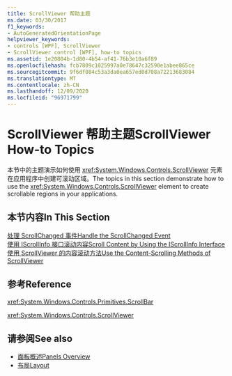 ```yaml
---
title: ScrollViewer 帮助主题
ms.date: 03/30/2017
f1_keywords:
- AutoGeneratedOrientationPage
helpviewer_keywords:
- controls [WPF], ScrollViewer
- ScrollViewer control [WPF], how-to topics
ms.assetid: 1e20804b-1d80-4b54-af41-76b3e10a6f89
ms.openlocfilehash: fcb7809c1025997a0e78647c32590e1abee865ce
ms.sourcegitcommit: 9f6df084c53a3da0ea657ed0d708a72213683084
ms.translationtype: MT
ms.contentlocale: zh-CN
ms.lasthandoff: 12/09/2020
ms.locfileid: "96971799"
---
```

# <a name="scrollviewer-how-to-topics"></a><span data-ttu-id="81026-102">ScrollViewer 帮助主题</span><span class="sxs-lookup"><span data-stu-id="81026-102">ScrollViewer How-to Topics</span></span>
<span data-ttu-id="81026-103">本节中的主题演示如何使用 <xref:System.Windows.Controls.ScrollViewer> 元素在应用程序中创建可滚动区域。</span><span class="sxs-lookup"><span data-stu-id="81026-103">The topics in this section demonstrate how to use the <xref:System.Windows.Controls.ScrollViewer> element to create scrollable regions in your applications.</span></span>  
  
## <a name="in-this-section"></a><span data-ttu-id="81026-104">本节内容</span><span class="sxs-lookup"><span data-stu-id="81026-104">In This Section</span></span>  
 [<span data-ttu-id="81026-105">处理 ScrollChanged 事件</span><span class="sxs-lookup"><span data-stu-id="81026-105">Handle the ScrollChanged Event</span></span>](how-to-handle-the-scrollchanged-event.md)  
 [<span data-ttu-id="81026-106">使用 IScrollInfo 接口滚动内容</span><span class="sxs-lookup"><span data-stu-id="81026-106">Scroll Content by Using the IScrollInfo Interface</span></span>](how-to-scroll-content-by-using-the-iscrollinfo-interface.md)  
 [<span data-ttu-id="81026-107">使用 ScrollViewer 的内容滚动方法</span><span class="sxs-lookup"><span data-stu-id="81026-107">Use the Content-Scrolling Methods of ScrollViewer</span></span>](how-to-use-the-content-scrolling-methods-of-scrollviewer.md)  
  
## <a name="reference"></a><span data-ttu-id="81026-108">参考</span><span class="sxs-lookup"><span data-stu-id="81026-108">Reference</span></span>  
 <xref:System.Windows.Controls.Primitives.ScrollBar>  
  
 <xref:System.Windows.Controls.ScrollViewer>  
  
## <a name="see-also"></a><span data-ttu-id="81026-109">请参阅</span><span class="sxs-lookup"><span data-stu-id="81026-109">See also</span></span>

- [<span data-ttu-id="81026-110">面板概述</span><span class="sxs-lookup"><span data-stu-id="81026-110">Panels Overview</span></span>](panels-overview.md)
- [<span data-ttu-id="81026-111">布局</span><span class="sxs-lookup"><span data-stu-id="81026-111">Layout</span></span>](../advanced/layout.md)
